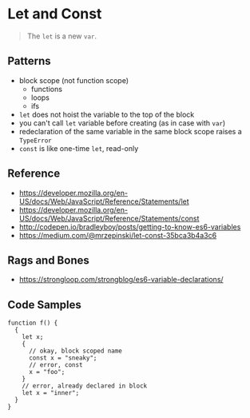Let and Const
===============

> The `let` is a new `var`.


## Patterns
- block scope (not function scope)
    + functions
    + loops
    + ifs
- `let` does not hoist the variable to the top of the block
- you can't call `let` variable before creating (as in case with `var`)
- redeclaration of the same variable in the same block scope raises a `TypeError`
- `const` is like one-time `let`, read-only

## Reference
- https://developer.mozilla.org/en-US/docs/Web/JavaScript/Reference/Statements/let
- https://developer.mozilla.org/en-US/docs/Web/JavaScript/Reference/Statements/const
- http://codepen.io/bradleyboy/posts/getting-to-know-es6-variables
- https://medium.com/@mrzepinski/let-const-35bca3b4a3c6

## Rags and Bones
- https://strongloop.com/strongblog/es6-variable-declarations/

## Code Samples
    function f() {
      {
        let x;
        {
          // okay, block scoped name
          const x = "sneaky";
          // error, const
          x = "foo";
        }
        // error, already declared in block
        let x = "inner";
      }
    }
